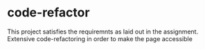 # code-refactor

This project satisfies the requiremnts as laid out in the assignment. Extensive code-refactoring in order to make the page accessible
